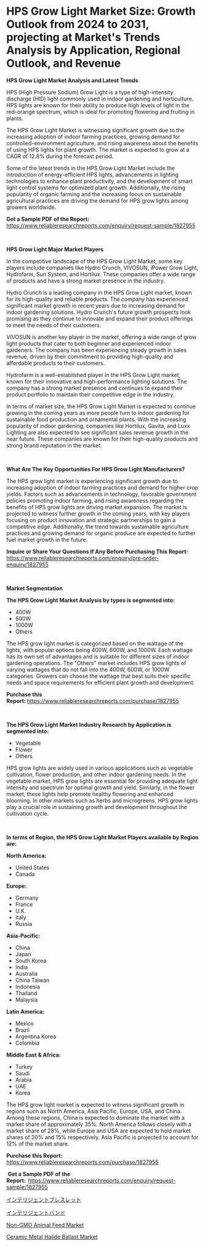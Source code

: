 <p><h1>HPS Grow Light Market Size: Growth Outlook from 2024 to 2031, projecting at Market's Trends Analysis by Application, Regional Outlook, and Revenue</h1></p><p><strong>HPS Grow Light Market Analysis and Latest Trends</strong></p>
<p><p>HPS (High Pressure Sodium) Grow Light is a type of high-intensity discharge (HID) light commonly used in indoor gardening and horticulture. HPS lights are known for their ability to produce high levels of light in the red-orange spectrum, which is ideal for promoting flowering and fruiting in plants.</p><p>The HPS Grow Light Market is witnessing significant growth due to the increasing adoption of indoor farming practices, growing demand for controlled-environment agriculture, and rising awareness about the benefits of using HPS lights for plant growth. The market is expected to grow at a CAGR of 12.8% during the forecast period.</p><p>Some of the latest trends in the HPS Grow Light Market include the introduction of energy-efficient HPS lights, advancements in lighting technologies to enhance plant productivity, and the development of smart light control systems for optimized plant growth. Additionally, the rising popularity of organic farming and the increasing focus on sustainable agricultural practices are driving the demand for HPS grow lights among growers worldwide.</p></p>
<p><strong>Get a Sample PDF of the Report:&nbsp;</strong> <a href="https://www.reliableresearchreports.com/enquiry/request-sample/1827955">https://www.reliableresearchreports.com/enquiry/request-sample/1827955</a></p>
<p>&nbsp;</p>
<p><strong>HPS Grow Light Major Market Players</strong></p>
<p><p>In the competitive landscape of the HPS Grow Light Market, some key players include companies like Hydro Crunch, VIVOSUN, iPower Grow Light, Hydrofarm, Sun System, and Hortilux. These companies offer a wide range of products and have a strong market presence in the industry.</p><p>Hydro Crunch is a leading company in the HPS Grow Light market, known for its high-quality and reliable products. The company has experienced significant market growth in recent years due to increasing demand for indoor gardening solutions. Hydro Crunch's future growth prospects look promising as they continue to innovate and expand their product offerings to meet the needs of their customers.</p><p>VIVOSUN is another key player in the market, offering a wide range of grow light products that cater to both beginner and experienced indoor gardeners. The company has been experiencing steady growth in sales revenue, driven by their commitment to providing high-quality and affordable products to their customers.</p><p>Hydrofarm is a well-established player in the HPS Grow Light market, known for their innovative and high-performance lighting solutions. The company has a strong market presence and continues to expand their product portfolio to maintain their competitive edge in the industry.</p><p>In terms of market size, the HPS Grow Light Market is expected to continue growing in the coming years as more people turn to indoor gardening for sustainable food production and ornamental plants. With the increasing popularity of indoor gardening, companies like Hortilux, Gavita, and Luxx Lighting are also expected to see significant sales revenue growth in the near future. These companies are known for their high-quality products and strong brand reputation in the market.</p></p>
<p>&nbsp;</p>
<p><strong>What Are The Key Opportunities For HPS Grow Light Manufacturers?</strong></p>
<p><p>The HPS grow light market is experiencing significant growth due to increasing adoption of indoor farming practices and demand for higher crop yields. Factors such as advancements in technology, favorable government policies promoting indoor farming, and rising awareness regarding the benefits of HPS grow lights are driving market expansion. The market is projected to witness further growth in the coming years, with key players focusing on product innovation and strategic partnerships to gain a competitive edge. Additionally, the trend towards sustainable agriculture practices and growing demand for organic produce are expected to further fuel market growth in the future.</p></p>
<p><strong>Inquire or Share Your Questions If Any Before Purchasing This Report:</strong> <a href="https://www.reliableresearchreports.com/enquiry/pre-order-enquiry/1827955">https://www.reliableresearchreports.com/enquiry/pre-order-enquiry/1827955</a></p>
<p>&nbsp;</p>
<p><strong>Market Segmentation</strong></p>
<p><strong>The HPS Grow Light Market Analysis by types is segmented into:</strong></p>
<p><ul><li>400W</li><li>600W</li><li>1000W</li><li>Others</li></ul></p>
<p><p>The HPS grow light market is categorized based on the wattage of the lights, with popular options being 400W, 600W, and 1000W. Each wattage has its own set of advantages and is suitable for different sizes of indoor gardening operations. The "Others" market includes HPS grow lights of varying wattages that do not fall into the 400W, 600W, or 1000W categories. Growers can choose the wattage that best suits their specific needs and space requirements for efficient plant growth and development.</p></p>
<p><strong>Purchase this Report:&nbsp;</strong><a href="https://www.reliableresearchreports.com/purchase/1827955">https://www.reliableresearchreports.com/purchase/1827955</a></p>
<p>&nbsp;</p>
<p><strong>The HPS Grow Light Market Industry Research by Application is segmented into:</strong></p>
<p><ul><li>Vegetable</li><li>Flower</li><li>Others</li></ul></p>
<p><p>HPS grow lights are widely used in various applications such as vegetable cultivation, flower production, and other indoor gardening needs. In the vegetable market, HPS grow lights are essential for providing adequate light intensity and spectrum for optimal growth and yield. Similarly, in the flower market, these lights help promote healthy flowering and enhanced blooming. In other markets such as herbs and microgreens, HPS grow lights play a crucial role in sustaining growth and development throughout the cultivation cycle.</p></p>
<p>&nbsp;</p>
<p><strong>In terms of Region, the HPS Grow Light Market Players available by Region are:</strong></p>
<p>
    <p> <strong> North America: </strong>
        <ul>
            <li>United States</li>
            <li>Canada</li>
        </ul>
        </p> 
    <p> <strong> Europe: </strong>
        <ul>
            <li>Germany</li>
            <li>France</li>
            <li>U.K.</li>
            <li>Italy</li>
            <li>Russia</li>
        </ul>
        </p> 
    <p> <strong> Asia-Pacific: </strong>
        <ul>
            <li>China</li>
            <li>Japan</li>
            <li>South Korea</li>
            <li>India</li>
            <li>Australia</li>
            <li>China Taiwan</li>
            <li>Indonesia</li>
            <li>Thailand</li>
            <li>Malaysia</li>
        </ul>
        </p> 
    <p> <strong> Latin America: </strong>
        <ul>
            <li>Mexico</li>
            <li>Brazil</li>
            <li>Argentina Korea</li>
            <li>Colombia</li>
        </ul>
        </p> 
    <p> <strong> Middle East & Africa: </strong>
        <ul>
            <li>Turkey</li>
            <li>Saudi</li>
            <li>Arabia</li>
            <li>UAE</li>
            <li>Korea</li>
        </ul>
    </p>
    </p>
<p><p>The HPS grow light market is expected to witness significant growth in regions such as North America, Asia Pacific, Europe, USA, and China. Among these regions, China is expected to dominate the market with a market share of approximately 35%. North America follows closely with a market share of 28%, while Europe and USA are expected to hold market shares of 20% and 15% respectively. Asia Pacific is projected to account for 12% of the market share.</p></p>
<p><strong>Purchase this Report: </strong><a href="https://www.reliableresearchreports.com/purchase/1827955">https://www.reliableresearchreports.com/purchase/1827955</a></p>
<p>&nbsp;<strong>Get a Sample PDF of the Report:&nbsp;&nbsp;</strong><a href="https://www.reliableresearchreports.com/enquiry/request-sample/1827955">https://www.reliableresearchreports.com/enquiry/request-sample/1827955</a></p>
<p><strong></strong></p>
<p><p><a href="https://medium.com/@heavengutkowski2023_37607/%E3%82%A4%E3%83%B3%E3%83%86%E3%83%AA%E3%82%B8%E3%82%A7%E3%83%B3%E3%83%88%E3%83%96%E3%83%AC%E3%82%B9%E3%83%AC%E3%83%83%E3%83%88%E5%B8%82%E5%A0%B4%E5%B1%95%E6%9C%9B-%E6%A5%AD%E7%95%8C%E6%A6%82%E8%A6%81%E3%81%A8%E4%BA%88%E6%B8%AC-2024%E5%B9%B4%E3%81%8B%E3%82%892031%E5%B9%B4%E3%81%BE%E3%81%A7-3f95f71195cb">インテリジェントブレスレット</a></p><p><a href="https://medium.com/@heavengutkowski2023_37607/%E3%82%A4%E3%83%B3%E3%83%86%E3%83%AA%E3%82%B8%E3%82%A7%E3%83%B3%E3%83%88%E3%83%90%E3%83%B3%E3%83%89%E5%B8%82%E5%A0%B4-%E7%AB%B6%E4%BA%89%E5%88%86%E6%9E%90-%E5%B8%82%E5%A0%B4%E5%8B%95%E5%90%91-2031%E5%B9%B4%E3%81%BE%E3%81%A7%E3%81%AE%E4%BA%88%E6%B8%AC-61a34d61d2fe">インテリジェントバンド</a></p><p><a href="https://github.com/changoleonlaverguenzanoexiste/Market-Research-Report-List-2/blob/main/non-gmo-animal-feed-market.md">Non-GMO Animal Feed Market</a></p><p><a href="https://github.com/dimitrishawkinswaynenp91rgz/Market-Research-Report-List-1/blob/main/ceramic-metal-halide-ballast-market.md">Ceramic Metal Halide Ballast Market</a></p></p>